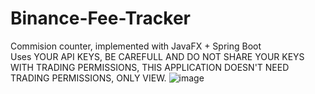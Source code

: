 # Binance-Fee-Tracker
Commision counter, implemented with JavaFX + Spring Boot  
Uses YOUR API KEYS, BE CAREFULL AND DO NOT SHARE YOUR KEYS WITH TRADING PERMISSIONS, THIS APPLICATION DOESN'T NEED TRADING PERMISSIONS, ONLY VIEW.
![image](https://github.com/user-attachments/assets/3ab94d9e-54f8-4cea-8a20-538c5369f7fd)
